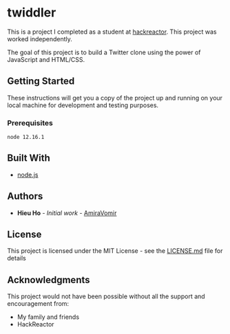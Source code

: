 # twiddler
This is a project I completed as a student at [hackreactor](http://hackreactor.com). This project was worked independently.

The goal of this project is to build a Twitter clone using the power of JavaScript and HTML/CSS.

## Getting Started

These instructions will get you a copy of the project up and running on your local machine for development and testing purposes.

### Prerequisites

```
node 12.16.1
```

## Built With

* [node.js](https://nodejs.org/en/)

## Authors

* **Hieu Ho** - *Initial work* - [AmiraVomir](https://github.com/AmiraVomir)

## License

This project is licensed under the MIT License - see the [LICENSE.md](LICENSE.md) file for details

## Acknowledgments

This project would not have been possible without all the support and encouragement from:

* My family and friends
* HackReactor
